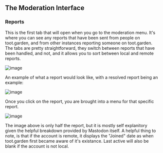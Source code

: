 ## The Moderation Interface

### Reports
This is the first tab that will open when you go to the moderation menu. It's where you can see any reports that have been sent from people on toot.garden, and from other instances reporting someone on toot.garden. The tabs are pretty straightforward, they switch between reports that have been handled, and not, and it allows you to sort between local and remote reports.

![image](https://github.com/TheAlienKnight/toot.garden-mod-guide/assets/88284489/d4f8bb51-f47b-4598-9d9b-a70cebe9386e)

An example of what a report would look like, with a resolved report being an example:

![image](https://github.com/TheAlienKnight/toot.garden-mod-guide/assets/88284489/2edee867-c856-441e-9fc5-f64144df33d0)

Once you click on the report, you are brought into a menu for that specific report.

![image](https://github.com/TheAlienKnight/toot.garden-mod-guide/assets/88284489/9feff8b1-8a96-4004-ab09-be0f11d8dbae)

The image above is only half the report, but it is mostly self explanitory given the helpful breakdown provided by Mastodon itself. A helpful thing to note, is that if the account is remote, it displays the "Joined" date as when toot.garden first became aware of it's existance. Last active will also be blank if the account is not local.
